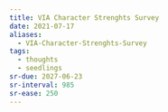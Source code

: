 ```yaml
---
title: VIA Character Strenghts Survey
date: 2021-07-17
aliases:
  - VIA-Character-Strenghts-Survey
tags:
  - thoughts
  - seedlings
sr-due: 2027-06-23
sr-interval: 985
sr-ease: 250
---
```

